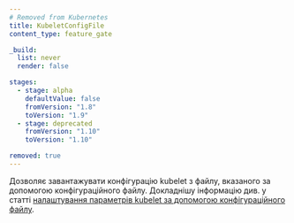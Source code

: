 ```yaml
---
# Removed from Kubernetes
title: KubeletConfigFile
content_type: feature_gate

_build:
  list: never
  render: false

stages:
  - stage: alpha 
    defaultValue: false
    fromVersion: "1.8"
    toVersion: "1.9"
  - stage: deprecated
    fromVersion: "1.10"
    toVersion: "1.10"

removed: true
---
```

Дозволяє завантажувати конфігурацію kubelet з файлу, вказаного за допомогою конфігураційного файлу. Докладнішу інформацію див. у статті [налаштування параметрів kubelet за допомогою конфігураційного файлу](/uk/docs/tasks/administer-cluster/kubelet-config-file/).
